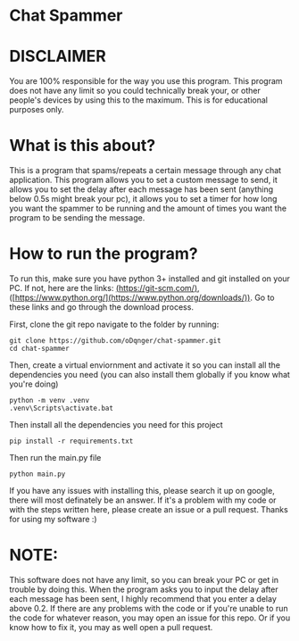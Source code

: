 # Chat Spammer

# DISCLAIMER
You are 100% responsible for the way you use this program. This program does not have any limit so you could technically break your, or other people's devices by using this to the maximum. This is for educational purposes only.


# What is this about?
This is a program that spams/repeats a certain message through any chat application. This program allows you to set a custom message to send, it allows you to set the delay after each message has been sent (anything below 0.5s might break your pc), it allows you to set a timer for how long you want the spammer to be running and the amount of times you want the program to be sending the message.

# How to run the program?
To run this, make sure you have python 3+ installed and git installed on your PC. If not, here are the links: [(https://git-scm.com/)](https://git-scm.com/downloads), ([https://www.python.org/](https://www.python.org/downloads/)). Go to these links and go through the download process.

First, clone the git repo navigate to the folder by running:
```
git clone https://github.com/oDqnger/chat-spammer.git
cd chat-spammer
```

Then, create a virtual enviornment and activate it so you can install all the dependencies you need (you can also install them globally if you know what you're doing)
```
python -m venv .venv
.venv\Scripts\activate.bat
```

Then install all the dependencies you need for this project
```
pip install -r requirements.txt
```

Then run the main.py file
```
python main.py
```

If you have any issues with installing this, please search it up on google, there will most definately be an answer. If it's a problem with my code or with the steps written here, please create an issue or a pull request. Thanks for using my software :)

# NOTE:
This software does not have any limit, so you can break your PC or get in trouble by doing this. When the program asks you to input the delay after each message has been sent, I highly recommend that you enter a delay above 0.2.
If there are any problems with the code or if you're unable to run the code for whatever reason, you may open an issue for this repo. Or if you know how to fix it, you may as well open a pull request.
